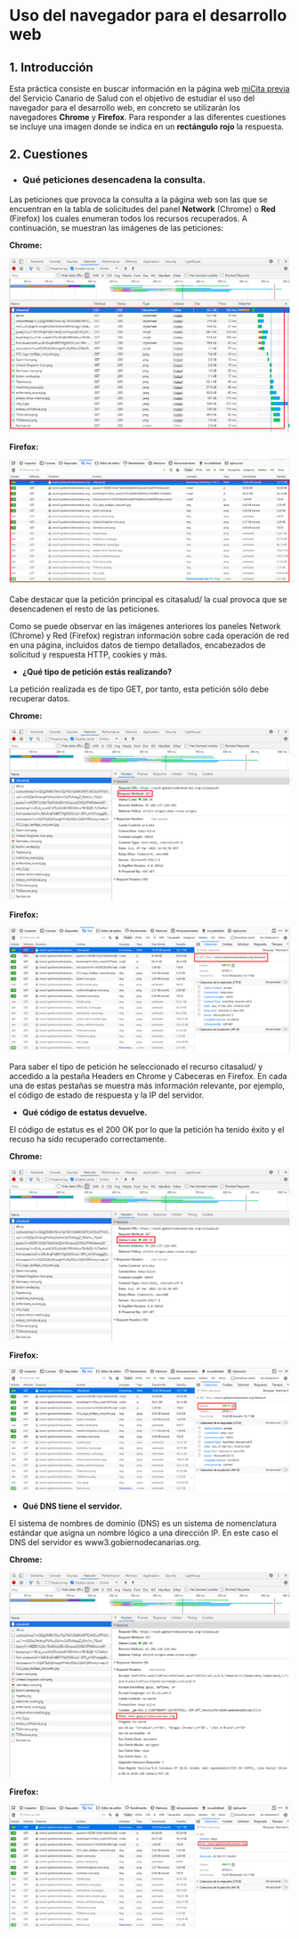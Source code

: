 # Uso del navegador para el desarrollo web

## 1. Introducción

Esta práctica consiste en buscar información en la página web [miCita previa](https://www3.gobiernodecanarias.org/citasalud/) del Servicio Canario de Salud con el objetivo de estudiar el uso del navegador para el desarrollo web, en concreto se utilizarán los navegadores **Chrome** y **Firefox**. Para responder a las diferentes cuestiones se incluye una imagen donde se indica en un **rectángulo rojo** la respuesta.

## 2. Cuestiones

* ### Qué peticiones desencadena la consulta.

Las peticiones que provoca la consulta a la página web son las que se encuentran en la tabla de solicitudes del panel **Network** (Chrome) o **Red** (Firefox) los cuales enumeran todos los recursos recuperados. A continuación, se muestran las imágenes de las peticiones:

**Chrome:**

![Peticiones en Chrome](img/Chrome/peticiones_realizadas.png)

**Firefox:**

![Peticiones en Firefox](img/Firefox/peticiones_realizadas.png)

Cabe destacar que la petición principal es citasalud/ la cual provoca que se desencadenen el resto de las peticiones.

Como se puede observar en las imágenes anteriores los paneles Network (Chrome) y Red (Firefox) registran información sobre cada operación de red en una página, incluidos datos de tiempo detallados, encabezados de solicitud y respuesta HTTP, cookies y más.

* **¿Qué tipo de petición estás realizando?**

La petición realizada es de tipo GET, por tanto, esta petición sólo debe recuperar datos.

**Chrome:**

![Tipo de peticion en Chrome](img/Chrome/tipo_peticion.png)

**Firefox:**

![Tipo de peticion en Firefox](img/Firefox/tipo_peticion.png)

Para saber el tipo de petición he seleccionado el recurso citasalud/ y accedido a la pestaña Headers en Chrome y Cabeceras en Firefox. En  cada una de estas pestañas se muestra más información relevante, por ejemplo, el código de estado de respuesta y la IP del servidor.

* **Qué código de estatus devuelve.**

El código de estatus es el 200 OK por lo que la petición ha tenido éxito y el recuso ha sido recuperado correctamente.

**Chrome:**

![Codigo de estatus en Chrome](img/Chrome/codigo_estatus.png)

**Firefox:**

![Codigo de estatus en Firefox](img/Firefox/codigo_estatus.png)

* **Qué DNS tiene el servidor.**

El sistema de nombres de dominio (DNS) es un sistema de nomenclatura estándar que asigna un nombre lógico a una dirección IP. En este caso el DNS del servidor es www3.gobiernodecanarias.org.

**Chrome:**

![DNS en Chrome](img/Chrome/dns.png)

**Firefox:**

![DNS en Firefox](img/Firefox/dns.png)

